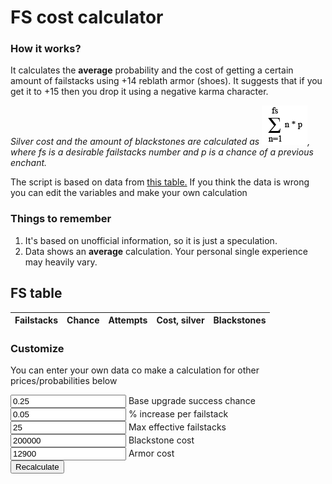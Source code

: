 <link rel="stylesheet" type="text/css" href="style.css">

# FS cost calculator
### How it works?

It calculates the **average** probability and the cost of getting a certain amount of failstacks using +14 reblath armor (shoes). It suggests that if you get it to +15 then you drop it using a negative karma character.

_Silver cost and the amount of blackstones are calculated as <img src="summ.png">, where fs is a desirable failstacks number and p is a chance of a previous enchant._

The script is based on data from <a href="sheet.png">this table.</a> If you think the data is wrong you can edit the variables and make your own calculation

### Things to remember

1. It's based on unofficial information, so it is just a speculation.
2. Data shows an **average** calculation. Your personal single experience may heavily vary.


## FS table

<table id="fsTable">
	<thead>
		<tr>
			<th>Failstacks</th>
			<th>Chance</th>
			<th>Attempts</th>
			<th>Cost, silver</th>
			<th>Blackstones</th>
		</tr>
	</thead>
	<tbody id="fsData">
	</tbody>
</table>

### Customize

You can enter your own data co make a calculation for other prices/probabilities below

<input type="text" id="baseVal" name="baseVal" value="0.25"> Base upgrade success chance<br>
<input type="text" id="fsIncrease" name="fsIncrease" value="0.05"> % increase per failstack<br>
<input type="text" id="maxFs" name="maxFs" value="25"> Max effective failstacks<br>
<input type="text" id="stoneCost" name="stoneCost" value="200000"> Blackstone cost<br>
<input type="text" id="armorCost" name="armorCost" value="12900"> Armor cost<br>
<button type="button" id="calculate" onclick="calculate();">Recalculate</button>

<script src="script.js"></script>